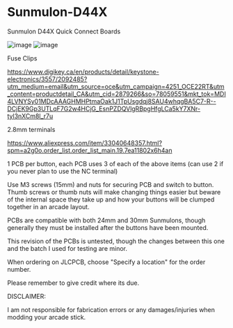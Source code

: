 # Sunmulon-D44X
Sunmulon D44X Quick Connect Boards

![image](https://github.com/BolSadguy/Sunmulon-D44X/assets/131397163/6864541c-ace2-4238-8d98-1aab70821013)
![image](https://github.com/BolSadguy/Sunmulon-D44X/assets/131397163/d88801f6-c610-49a1-9c4b-55b5936b4376)

Fuse Clips

https://www.digikey.ca/en/products/detail/keystone-electronics/3557/2092485?utm_medium=email&utm_source=oce&utm_campaign=4251_OCE22RT&utm_content=productdetail_CA&utm_cid=2879266&so=78059551&mkt_tok=MDI4LVNYSy01MDcAAAGHMHPtmaOak1J1TpUsgdqj8SAU4whqgBA5C7-R--DCjEK9Gp3UTLqF7G2w4HCjG_EsnPZDQVlgRBpgHfgLCa5kY7XNr-tyl3nXCm8l_r7u

2.8mm terminals

https://www.aliexpress.com/item/33040648357.html?spm=a2g0o.order_list.order_list_main.19.7ea11802x6h4an

1 PCB per button, each PCB uses 3 of each of the above items (can use 2 if you never plan to use the NC terminal)

Use M3 screws (15mm) and nuts for securing PCB and switch to button. Thumb screws or thumb nuts will make changing things easier but beware of the internal space they take up and how your buttons will be clumped together in an arcade layout.

PCBs are compatible with both 24mm and 30mm Sunmulons, though generally they must be installed after the buttons have been mounted.

This revision of the PCBs is untested, though the changes between this one and the batch I used for testing are minor.

When ordering on JLCPCB, choose "Specify a location" for the order number.

Please remember to give credit where its due.

DISCLAIMER:

I am not responsible for fabrication errors or any damages/injuries when modding your arcade stick.

